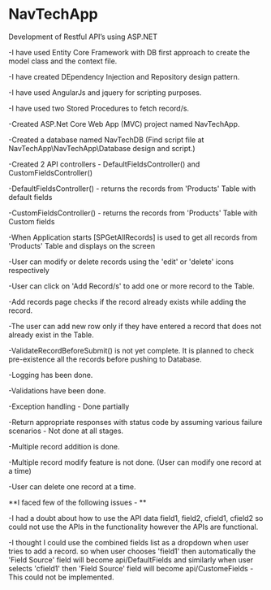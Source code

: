 # NavTechApp
Development of Restful API’s using ASP.NET

-I have used Entity Core Framework with DB first approach to create the model class and the context file.

-I have created DEpendency Injection and Repository design pattern.

-I have used AngularJs and jquery for scripting purposes.

-I have used two Stored Procedures to fetch record/s.


-Created ASP.Net Core Web App (MVC) project named NavTechApp.

-Created a database named NavTechDB (Find script file at NavTechApp\NavTechApp\Database design and script.)

-Created 2 API controllers - DefaultFieldsController() and CustomFieldsController()

-DefaultFieldsController() - returns the records from 'Products' Table with default fields

-CustomFieldsController() - returns the records from 'Products' Table with Custom fields

-When Application starts [SPGetAllRecords] is used to get all records from 'Products' Table and displays on the screen

-User can modify or delete records using the 'edit' or 'delete' icons respectively

-User can click on 'Add Record/s' to add one or more record to the Table.

-Add records page checks if the record already exists while adding the record.

-The user can add new row only if they have entered a record that does not already exist in the Table.

-ValidateRecordBeforeSubmit() is not yet complete. It is planned to check pre-existence all the records before pushing to Database.

-Logging has been done.

-Validations have been done.

-Exception handling - Done partially

-Return appropriate responses with status code by assuming various failure scenarios - Not done at all stages.

-Multiple record addition is done.

-Multiple record modify feature is not done. (User can modify one record at a time)

-User can delete one record at a time.


**I faced few of the following issues - **

-I had a doubt about how to use the API data field1, field2, cfield1, cfield2 so could not use the APIs in the functionality however the APIs are functional.

-I thought I could use the combined fields list as a dropdown when user tries to add a record. so when user chooses 'field1' then automatically the 'Field Source' field
will become api/DefaultFields and similarly when user selects 'cfield1' then 'Field Source' field will become api/CustomeFields - This could not be implemented.


